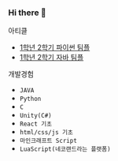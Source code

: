 ### Hi there 👋

아티클
- <a href="https://blog.naver.com/bubbletea03/222950989285">1학년 2학기 파이썬 팀플</a>
- <a href="https://blog.naver.com/bubbletea03/222965469584">1학년 2학기 자바 팀플</a>

개발경험
- `JAVA`
- `Python`
- `C`
- `Unity(C#)`
- `React 기초`
- `html/css/js 기초` 
- `마인크래프트 Script` 
- `LuaScript(네코랜드라는 플랫폼)`
